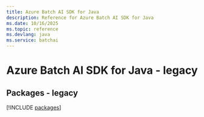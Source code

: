 ```yaml
---
title: Azure Batch AI SDK for Java
description: Reference for Azure Batch AI SDK for Java
ms.date: 10/16/2025
ms.topic: reference
ms.devlang: java
ms.service: batchai
---
```

# Azure Batch AI SDK for Java - legacy
## Packages - legacy
[!INCLUDE [packages](batch-ai-index.md)]